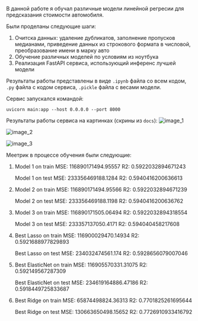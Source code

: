 В данной работе я обучал различные модели линейной регресии для предсказания стоимости автомобиля.

Были проделаны следующие шаги:

1. Очитска данных: удаление дубликатов, заполнение пропусков медианами, приведение данных из строкового формата в числовой, преобразование имени в марку авто
2. Обучение различных моделей по условиям из ноутбука
3. Реализация FastAPI сервиса, использующий инференс лучшей модели

Результаты работы представлены в виде `.ipynb` файла со всем кодом, `.py` файла с кодом сервиса, `.pickle` файла с весами модели.

Сервис запускался командой:
```console
uvicorn main:app --host 0.0.0.0 --port 8000
```

Результаты работы сервиса на картинках (скрины из `docs`):
![image_1](https://github.com/user-attachments/assets/cfc6f16c-8840-445d-b09e-85367e502c4d)

![image_2](https://github.com/user-attachments/assets/dcd9b2f1-b483-47a1-ad63-78231af7f7d8)

![image_3](https://github.com/user-attachments/assets/588aa34f-9b36-475b-a5b3-8eb8a767fbe1)

Меетрик в процессе обучения были следующие:
1. Model 1 on train
   MSE: 116890171494.95557
   R2: 0.5922032894671243
   
   Model 1 on test
   MSE: 233356469188.1284
   R2: 0.5940416200636613

2. Model 2 on train
   MSE: 116890171494.95566
   R2: 0.5922032894671239
  
   Model 2 on test
   MSE: 233356469188.1198
   R2: 0.5940416200636762

3. Model 3 on train
   MSE: 116890171505.06494
   R2: 0.5922032894318554
  
   Model 3 on test
   MSE: 233357137050.4171
   R2: 0.594040458217608

4. Best Lasso on train
   MSE: 116900029470.14934
   R2: 0.5921688977829893
  
   Best Lasso on test
   MSE: 234032474561.174
   R2: 0.5928656079007046

5. Best ElasticNet on train
   MSE: 116905570331.31075
   R2: 0.592149567287309
  
   Best ElasticNet on test
   MSE: 234619164886.47186
   R2: 0.5918449725833687

6. Best Ridge on train
   MSE: 65874498824.36313
   R2: 0.7701825261695644
  
   Best Ridge on test
   MSE: 130663650498.15652
   R2: 0.7726910933416792
